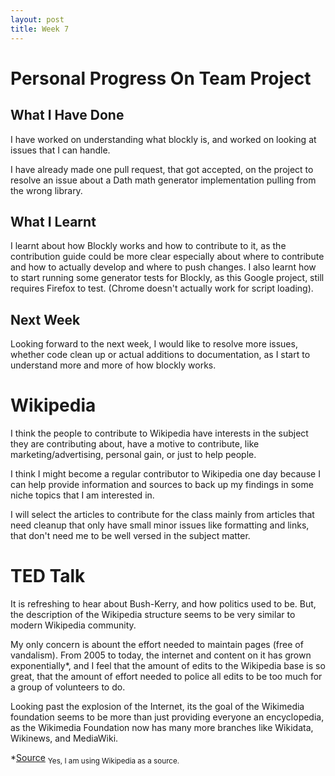 ```yaml
---
layout: post
title: Week 7
---
```



# Personal Progress On Team Project
## What I Have Done
I have worked on understanding what blockly is, and worked on looking at issues that I can handle. 

I have already made one pull request, that got accepted, on the project to resolve an issue about a Dath math generator implementation pulling from the wrong library.

## What I Learnt
I learnt about how Blockly works and how to contribute to it, as the contribution guide could be more clear especially about where to contribute and how to actually develop and where to push changes. I also learnt how to start running some generator tests for Blockly, as this Google project, still requires Firefox to test. (Chrome doesn't actually work for script loading).

## Next Week
Looking forward to the next week, I would like to resolve more issues, whether code clean up or actual additions to documentation, as I start to understand more and more of how blockly works.

# Wikipedia
I think the people to contribute to Wikipedia have interests in the subject they are contributing about, have a motive to contribute, like marketing/advertising, personal gain, or just to help people.

I think I might become a regular contributor to Wikipedia one day because I can help provide information and sources to back up my findings in some niche topics that I am interested in.

I will select the articles to contribute for the class mainly from articles that need cleanup that only have small minor issues like formatting and links, that don't need me to be well versed in the subject matter.

# TED Talk
It is refreshing to hear about Bush-Kerry, and how politics used to be. But, the description of the Wikipedia structure seems to be very similar to modern Wikipedia community. 

My only concern is abount the effort needed to maintain pages (free of vandalism). From 2005 to today, the internet and content on it has grown exponentially*, and I feel that the amount of edits to the Wikipedia base is so great, that the amount of effort needed to police all edits to be too much for a group of volunteers to do.

Looking past the explosion of the Internet, its the goal of the Wikimedia foundation seems to be more than just providing everyone an encyclopedia, as the Wikimedia Foundation now has many more branches like Wikidata, Wikinews, and MediaWiki. 

*[Source](https://en.wikipedia.org/wiki/Internet_traffic) <sub>Yes, I am using Wikipedia as a source.</sub>
